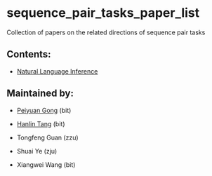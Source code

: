 # sequence_pair_tasks_paper_list
Collection of papers on the related directions of sequence pair tasks

## Contents:

* [Natural Language Inference](./natural-language-interference/nli-list.md)

## Maintained by:

* [Peiyuan Gong](https://github.com/XianYuGong) (bit) 

* [Hanlin Tang](https://github.com/hanlintang) (bit)

* Tongfeng Guan (zzu)

* Shuai Ye (zju) 

* Xiangwei Wang (bit) 

